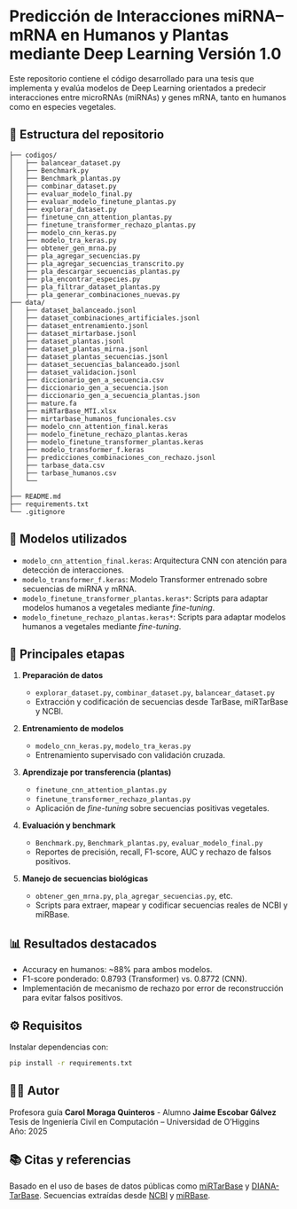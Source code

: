 # Predicción de Interacciones miRNA–mRNA en Humanos y Plantas mediante Deep Learning Versión 1.0

Este repositorio contiene el código desarrollado para una tesis  que implementa y evalúa modelos de Deep Learning orientados a predecir interacciones entre microRNAs (miRNAs) y genes mRNA, tanto en humanos como en especies vegetales. 
## 📁 Estructura del repositorio

```
├── codigos/
│   ├── balancear_dataset.py
│   ├── Benchmark.py
│   ├── Benchmark_plantas.py
│   ├── combinar_dataset.py
│   ├── evaluar_modelo_final.py
│   ├── evaluar_modelo_finetune_plantas.py
│   ├── explorar_dataset.py
│   ├── finetune_cnn_attention_plantas.py
│   ├── finetune_transformer_rechazo_plantas.py
│   ├── modelo_cnn_keras.py
│   ├── modelo_tra_keras.py
│   ├── obtener_gen_mrna.py
│   ├── pla_agregar_secuencias.py
│   ├── pla_agregar_secuencias_transcrito.py
│   ├── pla_descargar_secuencias_plantas.py
│   ├── pla_encontrar_especies.py
│   ├── pla_filtrar_dataset_plantas.py
│   ├── pla_generar_combinaciones_nuevas.py
├── data/                        
│   ├── dataset_balanceado.jsonl
│   ├── dataset_combinaciones_artificiales.jsonl
│   ├── dataset_entrenamiento.jsonl
│   ├── dataset_mirtarbase.jsonl
│   ├── dataset_plantas.jsonl
│   ├── dataset_plantas_mirna.jsonl
│   ├── dataset_plantas_secuencias.jsonl
│   ├── dataset_secuencias_balanceado.jsonl
│   ├── dataset_validacion.jsonl
│   ├── diccionario_gen_a_secuencia.csv
│   ├── diccionario_gen_a_secuencia.json
│   ├── diccionario_gen_a_secuencia_plantas.json
│   ├── mature.fa
│   ├── miRTarBase_MTI.xlsx
│   ├── mirtarbase_humanos_funcionales.csv
│   ├── modelo_cnn_attention_final.keras
│   ├── modelo_finetune_rechazo_plantas.keras
│   ├── modelo_finetune_transformer_plantas.keras
│   ├── modelo_transformer_f.keras
│   ├── predicciones_combinaciones_con_rechazo.jsonl
│   ├── tarbase_data.csv
│   ├── tarbase_humanos.csv
│   └── 
│
├── README.md
├── requirements.txt
└── .gitignore
```

## 🧠 Modelos utilizados

- `modelo_cnn_attention_final.keras`: Arquitectura CNN con atención para detección de interacciones.
- `modelo_transformer_f.keras`: Modelo Transformer entrenado sobre secuencias de miRNA y mRNA.
- `modelo_finetune_transformer_plantas.keras*`: Scripts para adaptar modelos humanos a vegetales mediante *fine-tuning*.
- `modelo_finetune_rechazo_plantas.keras*`: Scripts para adaptar modelos humanos a vegetales mediante *fine-tuning*.

## 🔬 Principales etapas

1. **Preparación de datos**
   - `explorar_dataset.py`, `combinar_dataset.py`, `balancear_dataset.py`  
   - Extracción y codificación de secuencias desde TarBase, miRTarBase y NCBI.

2. **Entrenamiento de modelos**  
   - `modelo_cnn_keras.py`, `modelo_tra_keras.py`  
   - Entrenamiento supervisado con validación cruzada.

3. **Aprendizaje por transferencia (plantas)**  
   - `finetune_cnn_attention_plantas.py`  
   - `finetune_transformer_rechazo_plantas.py`  
   - Aplicación de *fine-tuning* sobre secuencias positivas vegetales.

4. **Evaluación y benchmark**  
   - `Benchmark.py`, `Benchmark_plantas.py`, `evaluar_modelo_final.py`  
   - Reportes de precisión, recall, F1-score, AUC y rechazo de falsos positivos.

5. **Manejo de secuencias biológicas**  
   - `obtener_gen_mrna.py`, `pla_agregar_secuencias.py`, etc.  
   - Scripts para extraer, mapear y codificar secuencias reales de NCBI y miRBase.

## 📊 Resultados destacados

- Accuracy en humanos: ~88% para ambos modelos.
- F1-score ponderado: 0.8793 (Transformer) vs. 0.8772 (CNN).
- Implementación de mecanismo de rechazo por error de reconstrucción para evitar falsos positivos.

## ⚙️ Requisitos

Instalar dependencias con:

```bash
pip install -r requirements.txt
```

## 👨‍🔬 Autor
Profesora guía
**Carol Moraga Quinteros** -
Alumno
**Jaime Escobar Gálvez**  
Tesis de Ingeniería Civil en Computación – Universidad de O’Higgins  
Año: 2025

## 📚 Citas y referencias

Basado en el uso de bases de datos públicas como [miRTarBase](https://mirtarbase.cuhk.edu.cn/) y [DIANA-TarBase](https://dianalab.e-ce.uth.gr/html/diana_tarbase.html). Secuencias extraídas desde [NCBI](https://www.ncbi.nlm.nih.gov/) y [miRBase](https://www.mirbase.org/).
